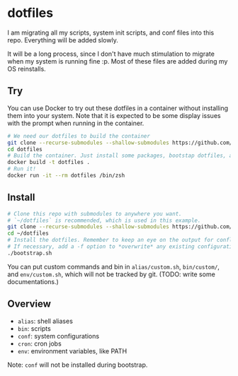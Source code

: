 # dotfiles

I am migrating all my scripts, system init scripts, and conf files into this repo. Everything will be added slowly.

It will be a long process, since I don't have much stimulation to migrate when my system is running fine :p.
Most of these files are added during my OS reinstalls.

## Try

You can use Docker to try out these dotfiles in a container without installing them into your system. Note that it is expected to be some display issues with the prompt when running in the container.

```bash
# We need our dotfiles to build the container
git clone --recurse-submodules --shallow-submodules https://github.com/charlie0129/dotfiles
cd dotfiles
# Build the container. Just install some packages, bootstap dotfiles, and that's it.
docker build -t dotfiles .
# Run it!
docker run -it --rm dotfiles /bin/zsh
```

## Install

```bash
# Clone this repo with submodules to anywhere you want.
# `~/dotfiles` is recommended, which is used in this example.
git clone --recurse-submodules --shallow-submodules https://github.com/charlie0129/dotfiles ~/dotfiles
cd ~/dotfiles
# Install the dotfiles. Remember to keep an eye on the output for conflicts.
# If necessary, add a -f option to *overwrite* any existing configuration.
./bootstrap.sh
```

You can put custom commands and bin in `alias/custom.sh`, `bin/custom/`, and `env/custom.sh`, which will not be tracked by git. (TODO: write some documentations.)

## Overview

- `alias`: shell aliases
- `bin`: scripts
- `conf`: system configurations
- `cron`: cron jobs
- `env`: environment variables, like PATH

Note: `conf` will not be installed during bootstrap.